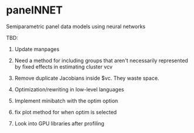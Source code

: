 # panelNNET
Semiparametric panel data models using neural networks

TBD:

1.  Update manpages

2.  Need a method for including groups that aren't necessarily represented by fixed effects in estimating cluster vcv

3.  Remove duplicate Jacobians inside $vc.  They waste space.

4.  Optimization/rewriting in low-level languages

5.  Implement minibatch with the optim option

6.  fix plot method for when optim is selected

6.  Look into GPU libraries after profiling
